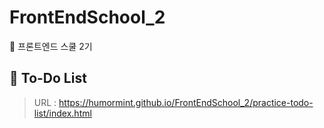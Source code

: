 # FrontEndSchool_2
🦁 프론트엔드 스쿨 2기

## 📌 To-Do List
> URL : https://humormint.github.io/FrontEndSchool_2/practice-todo-list/index.html
